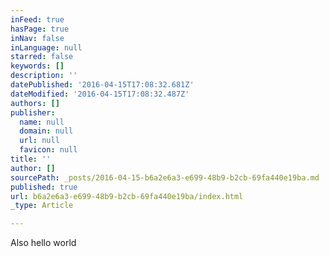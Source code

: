 ```yaml
---
inFeed: true
hasPage: true
inNav: false
inLanguage: null
starred: false
keywords: []
description: ''
datePublished: '2016-04-15T17:08:32.681Z'
dateModified: '2016-04-15T17:08:32.487Z'
authors: []
publisher:
  name: null
  domain: null
  url: null
  favicon: null
title: ''
author: []
sourcePath: _posts/2016-04-15-b6a2e6a3-e699-48b9-b2cb-69fa440e19ba.md
published: true
url: b6a2e6a3-e699-48b9-b2cb-69fa440e19ba/index.html
_type: Article

---
```

Also hello world